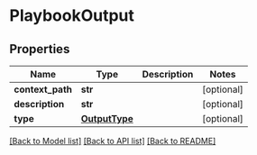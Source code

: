# PlaybookOutput

## Properties
Name | Type | Description | Notes
------------ | ------------- | ------------- | -------------
**context_path** | **str** |  | [optional] 
**description** | **str** |  | [optional] 
**type** | [**OutputType**](OutputType.md) |  | [optional] 

[[Back to Model list]](README.md#documentation-for-models) [[Back to API list]](README.md#documentation-for-api-endpoints) [[Back to README]](README.md)


